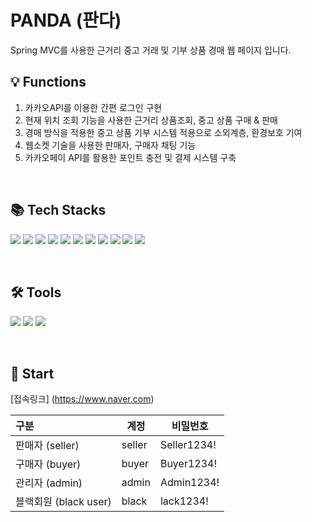 # PANDA (판다)
Spring MVC를 사용한 근거리 중고 거래 및 기부 상품 경매 웹 페이지 입니다.

## 💡 Functions
1. 카카오API를 이용한 간편 로그인 구현
2. 현재 위치 조회 기능을 사용한 근거리 상품조회, 중고 상품 구매 & 판매
3. 경매 방식을 적용한 중고 상품 기부 시스템 적용으로 소외계층, 환경보호 기여
4. 웹소켓 기술을 사용한 판매자, 구매자 채팅 기능
5. 카카오페이 API를 활용한 포인트 충전 및 결제 시스템 구축

&nbsp;
## 📚 Tech Stacks

<img src="https://img.shields.io/badge/Java11-16A5F3?style=flat&logo=Java&logoColor=white"/> <img src="https://img.shields.io/badge/Spring MVC-6DB33F?style=flat&logo=Spring&logoColor=white"/> <img src="https://img.shields.io/badge/JavaScript-FDEE21?style=flat&logo=JavaScript&logoColor=black"/>
<img src="https://img.shields.io/badge/jQuery-0769AD?style=flat&logo=jQuery&logoColor=white"/> <img src="https://img.shields.io/badge/JSON-000000?style=flat&logo=JSON&logoColor=white"/> <img src="https://img.shields.io/badge/Ajax-23C8D2?style=flat&logo=Ajax&logoColor=white"/> <img src="https://img.shields.io/badge/HTML5-E34F26?style=flat&logo=HTML5&logoColor=white"/>  <img src="https://img.shields.io/badge/CSS3-1572B6?style=flat&logo=CSS3&logoColor=white"/> <img src="https://img.shields.io/badge/Bootstrap-7952B3?style=flat&logo=Bootstrap&logoColor=white"/>  <img src="https://img.shields.io/badge/MyBatis-F09D13?style=flat&logo=MyBatis&logoColor=white"/> <img src="https://img.shields.io/badge/MySQL-4479A1?style=flat&logo=MySQL&logoColor=white"/>

&nbsp;
## 🛠 Tools
<img src="https://img.shields.io/badge/STS-30B980?style=flat&logo=Eclipse IDE&logoColor=white"/>  <img src="https://img.shields.io/badge/Slack-4A154B?style=flat&logo=Slack&logoColor=white"/>  <img src="https://img.shields.io/badge/GitHub-181717?style=flat&logo=GitHub&logoColor=white"/>  

&nbsp;
## 🐼 Start  
[접속링크] (https://www.naver.com)

|구분|계정|비밀번호|
|:---|---|---|
|판매자 (seller)| seller | Seller1234! | 
|구매자 (buyer)| buyer | Buyer1234! |
|관리자 (admin)| admin | Admin1234! |
|블랙회원 (black user)| black | lack1234! |


